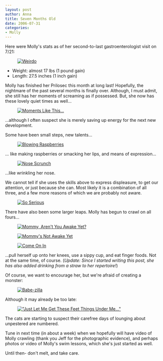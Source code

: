 ```yaml
--- 
layout: post
author: Anna
title: Seven Months Old
date: 2006-07-31
categories: 
- Molly
---
```


Here were Molly's stats as of her second-to-last gastroenterologist visit on 7/21:

<figure><a href="http://www.flickr.com/photo.gne?id=200944282"><img class="photo" src="http://static.flickr.com/76/200944282_b4752deede.jpg" alt="Weirdo" border="0"></a> </figure>

* Weight: almost 17 lbs (1 pound gain)
* Length: 27.5 inches (1 inch gain)

Molly has finished her Prilosec this month at long last! Hopefully, the nightmare of the past several months is finally over. Although, I must admit, she still has her moments of screaming as if possessed. But, she now has these lovely quiet times as well...

<figure><a href="http://www.flickr.com/photo.gne?id=198530035"><img class="photo" src="http://static.flickr.com/74/198530035_c9bd9d7497.jpg" alt="Moments Like This..." border="0"></a> </figure>

...although I often suspect she is merely saving up energy for the next new development.

Some have been small steps, new talents...

<figure><a href="http://www.flickr.com/photo.gne?id=198546980"><img class="photo" src="http://static.flickr.com/68/198546980_92c8dba199.jpg" alt="Blowing Raspberries" border="0"></a> </figure>

... like making raspberries or smacking her lips, and means of expression...

<figure><a href="http://www.flickr.com/photo.gne?id=198531788"><img class="photo" src="http://static.flickr.com/66/198531788_9709c1c93e.jpg" alt="Nose Scrunch" border="0"></a> </figure>

...like wrinkling her nose.

We cannot tell if she uses the skills above to express displeasure, to get our attention, or just because she can. Most likely it is a combination of all three, and a few more reasons of which we are probably not aware.

<figure><a href="http://www.flickr.com/photo.gne?id=198547671"><img class="photo" src="http://static.flickr.com/74/198547671_649cf57cdc.jpg" alt="So Serious" border="0"></a> </figure>

There have also been some larger leaps. Molly has begun to crawl on all fours...

<figure><a href="http://www.flickr.com/photo.gne?id=200944418"><img class="photo" src="http://static.flickr.com/76/200944418_f9cc8306be.jpg" alt="Mommy, Aren't You Awake Yet?" border="0"></a> </figure>

<figure><a href="http://www.flickr.com/photo.gne?id=200944452"><img class="photo" src="http://static.flickr.com/76/200944452_67f5197a4a.jpg" alt="Mommy's Not Awake Yet" border="0"></a> </figure>

<figure><a href="http://www.flickr.com/photo.gne?id=200944468"><img class="photo" src="http://static.flickr.com/64/200944468_75dae2e16e.jpg" alt="Come On In" border="0"></a> </figure>

...pull herself up onto her knees, use a sippy cup, and eat finger foods. Not at the same time, of course. (<i>Update: Since I started writing this post, she has also added drinking from a straw to her repertoire!</i>)

Of course, we want to encourage her, but we're afraid of creating a monster:

<figure><a href="http://www.flickr.com/photo.gne?id=200944218"><img class="photo" src="http://static.flickr.com/60/200944218_940d563e4a.jpg" alt="Babe-zilla" border="0"></a> </figure>

Although it may already be too late:

<figure><a href="http://www.flickr.com/photo.gne?id=200944162"><img class="photo" src="http://static.flickr.com/71/200944162_7b5b7fb506.jpg" alt="&quot;Just Let Me Get These Feet Things Under Me...&quot;" border="0"></a> </figure>

The cats are starting to suspect their carefree days of lounging about unpestered are numbered.

Tune in next time (in about a week) when we hopefully will have video of Molly crawling (thank you Jeff for the photographic evidence), and perhaps photos or video of Molly's swim lessons, which she's just started as well.

Until then- don't melt, and take care.
